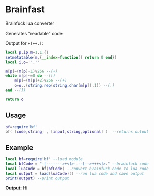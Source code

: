 # Brainfast
Brainfuck lua converter

Generates "readable" code

Output for ```+[++.]```:
```lua
local p,ip,m=1,1,{}
setmetatable(m,{__index=function() return 0 end})
local i,o='',''

m[p]=(m[p]+1)%256 --(+)
while m[p]~=0 do --([)
    m[p]=(m[p]+2)%256 --(+)
    o=o..(string.rep(string.char(m[p]),1)) --(.)
end --(])

return o
```
## Usage
```lua
bf=require'bf'
bf( [code,string] , [input,string,optional] )  --returns output
```
## Example
```lua
local bf=require'bf' --load module
local bfCode = "-[------->+<]>-.--[-->+++<]>." --brainfuck code
local luaCode = bf(bfCode) --convert brainfuck code to lua code
local output = load(luaCode)() --run lua code and save output
print(output) --print output
```
**Output:** Hi

